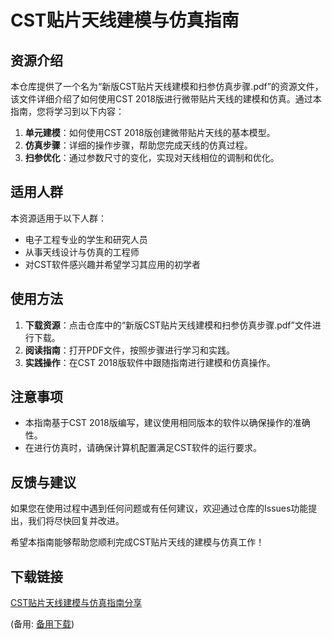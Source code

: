 # CST贴片天线建模与仿真指南

## 资源介绍

本仓库提供了一个名为“新版CST贴片天线建模和扫参仿真步骤.pdf”的资源文件，该文件详细介绍了如何使用CST 2018版进行微带贴片天线的建模和仿真。通过本指南，您将学习到以下内容：

1. **单元建模**：如何使用CST 2018版创建微带贴片天线的基本模型。
2. **仿真步骤**：详细的操作步骤，帮助您完成天线的仿真过程。
3. **扫参优化**：通过参数尺寸的变化，实现对天线相位的调制和优化。

## 适用人群

本资源适用于以下人群：

- 电子工程专业的学生和研究人员
- 从事天线设计与仿真的工程师
- 对CST软件感兴趣并希望学习其应用的初学者

## 使用方法

1. **下载资源**：点击仓库中的“新版CST贴片天线建模和扫参仿真步骤.pdf”文件进行下载。
2. **阅读指南**：打开PDF文件，按照步骤进行学习和实践。
3. **实践操作**：在CST 2018版软件中跟随指南进行建模和仿真操作。

## 注意事项

- 本指南基于CST 2018版编写，建议使用相同版本的软件以确保操作的准确性。
- 在进行仿真时，请确保计算机配置满足CST软件的运行要求。

## 反馈与建议

如果您在使用过程中遇到任何问题或有任何建议，欢迎通过仓库的Issues功能提出，我们将尽快回复并改进。

希望本指南能够帮助您顺利完成CST贴片天线的建模与仿真工作！

## 下载链接
[CST贴片天线建模与仿真指南分享](https://pan.quark.cn/s/33bffde350ae) 

(备用: [备用下载](https://pan.baidu.com/s/1x5Yt0aZzq-9LnuEN8p2eDA?pwd=1234))
